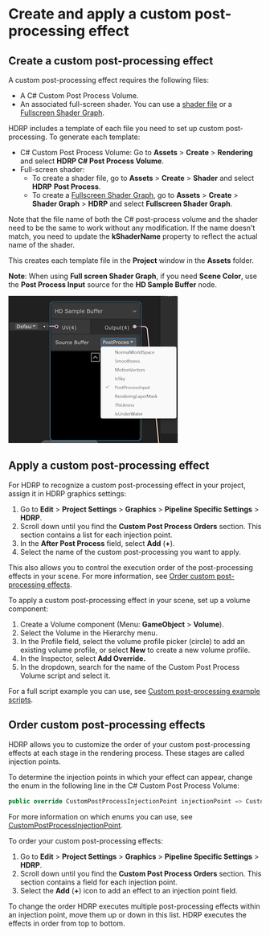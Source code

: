# Create and apply a custom post-processing effect

## Create a custom post-processing effect

A custom post-processing effect requires the following files:

- A C# Custom Post Process Volume.
- An associated full-screen shader. You can use a [shader file](https://docs.unity3d.com/Manual/SL-ShaderPrograms.html) or a [Fullscreen Shader Graph](fullscreen-master-stack-reference.md).

HDRP includes a template of each file you need to set up custom post-processing. To generate each template:

- C# Custom Post Process Volume: Go to **Assets** > **Create** > **Rendering** and select **HDRP C# Post Process Volume**.
- Full-screen shader: 
  - To create a shader file, go to **Assets** > **Create** > **Shader** and select **HDRP** **Post Process**.
  - To create a [Fullscreen Shader Graph](fullscreen-master-stack-reference.md), go to **Assets** > **Create** > **Shader Graph** > **HDRP** and select **Fullscreen Shader Graph**.

Note that the file name of both the C# post-process volume and the shader need to be the same to work without any modification. If the name doesn't match, you need to update the **kShaderName** property to reflect the actual name of the shader.

This creates each template file in the **Project** window in the **Assets** folder.

**Note**: When using **Full screen Shader Graph**, if you need **Scene Color**, use the **Post Process Input** source for the **HD Sample Buffer** node.

![](Images/HDSampleBuffer.png)

<a name="apply-custom-postprocess"></a>

## Apply a custom post-processing effect 

For HDRP to recognize a custom post-processing effect in your project, assign it in HDRP graphics settings:

1. Go to **Edit** > **Project Settings** > **Graphics** > **Pipeline Specific Settings** > **HDRP**.
2. Scroll down until you find the **Custom Post Process Orders** section. This section contains a list for each injection point.
3. In the **After Post Process** field, select **Add** (**+**).
4. Select the name of the custom post-processing you want to apply.

This also allows you to control the execution order of the post-processing effects in your scene. For more information, see [Order custom post-processing effects](custom-post-processing-create-apply.md#EffectOrdering).

To apply a custom post-processing effect in your scene, set up a volume component: 

1. Create a Volume component (Menu: **GameObject** > **Volume**).
2. Select the Volume in the Hierarchy menu.
3. In the Profile field, select the volume profile picker (circle) to add an existing volume profile, or select **New** to create a new volume profile. 
4. In the Inspector, select **Add Override.**
5. In the dropdown, search for the name of the Custom Post Process Volume script and select it.

For a full script example you can use, see [Custom post-processing example scripts](custom-post-processing-scripts.md).

## Order custom post-processing effects

HDRP allows you to customize the order of your custom post-processing effects at each stage in the rendering process. These stages are called injection points.

To determine the injection points in which your effect can appear, change the enum in the following line in the C# Custom Post Process Volume:

```c#
public override CustomPostProcessInjectionPoint injectionPoint => CustomPostProcessInjectionPoint.AfterPostProcess;
```

For more information on which enums you can use, see [CustomPostProcessInjectionPoint](https://docs.unity3d.com/Packages/com.unity.render-pipelines.high-definition@15.0/api/UnityEngine.Rendering.HighDefinition.CustomPostProcessInjectionPoint.html).

To order your custom post-processing effects:

1. Go to **Edit** > **Project Settings** > **Graphics** > **Pipeline Specific Settings** > **HDRP**.
2. Scroll down until you find the **Custom Post Process Orders** section. This section contains a field for each injection point.
3. Select the **Add** (**+**) icon to add an effect to an injection point field.

To change the order HDRP executes multiple post-processing effects within an injection point, move them up or down in this list. HDRP executes the effects in order from top to bottom.